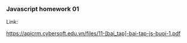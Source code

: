 ### Javascript homework 01

Link:

https://apicrm.cybersoft.edu.vn/files/11-[bai_tap]-bai-tap-js-buoi-1.pdf
